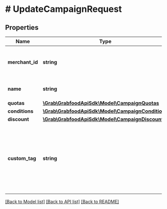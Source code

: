 # # UpdateCampaignRequest

## Properties

Name | Type | Description | Notes
------------ | ------------- | ------------- | -------------
**merchant_id** | **string** | The merchant&#39;s ID that is in GrabFood&#39;s database. | [optional]
**name** | **string** | The campaign&#39;s name. | [optional]
**quotas** | [**\Grab\GrabfoodApiSdk\Model\CampaignQuotas**](CampaignQuotas.md) |  | [optional]
**conditions** | [**\Grab\GrabfoodApiSdk\Model\CampaignConditions**](CampaignConditions.md) |  | [optional]
**discount** | [**\Grab\GrabfoodApiSdk\Model\CampaignDiscount**](CampaignDiscount.md) |  | [optional]
**custom_tag** | **string** | Specify the tag for custom bundle offer campaign. Only whitelisted partner is supported as of now. | [optional]

[[Back to Model list]](../../README.md#models) [[Back to API list]](../../README.md#endpoints) [[Back to README]](../../README.md)

